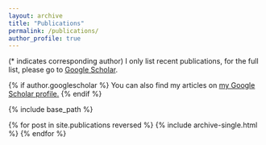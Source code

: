```yaml
---
layout: archive
title: "Publications"
permalink: /publications/
author_profile: true
---
```

(* indicates corresponding author)
I only list recent publications, for the full list, please go to [Google Scholar](https://scholar.google.com/citations?user=O5owaKwAAAAJ&hl=en).

{% if author.googlescholar %}
  You can also find my articles on <u><a href="{{author.googlescholar}}">my Google Scholar profile</a>.</u>
{% endif %}

{% include base_path %}

{% for post in site.publications reversed %}
  {% include archive-single.html %}
{% endfor %}
